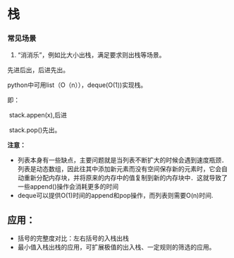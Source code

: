 # 栈
### 常见场景
1. “消消乐”，例如比大小出栈，满足要求则出栈等场景。

先进后出，后进先出。

python中可用list（O（n）），deque(O(1))实现栈。

即：

​		stack.appen(x),后进

​        stack.pop()先出。

**注意：**

* 列表本身有一些缺点，主要问题就是当列表不断扩大的时候会遇到速度瓶颈．列表是动态数组，因此往其中添加新元素而没有空间保存新的元素时，它会自动重新分配内存块，并将原来的内存中的值复制到新的内存块中．这就导致了一些append()操作会消耗更多的时间
* deque可以提供O(1)时间的append和pop操作，而列表则需要O(n)时间.

## 应用：
* 括号的完整度对比：左右括号的入栈出栈
* 最小值入栈出栈的应用，可扩展极值的出入栈、一定规则的筛选的应用。
